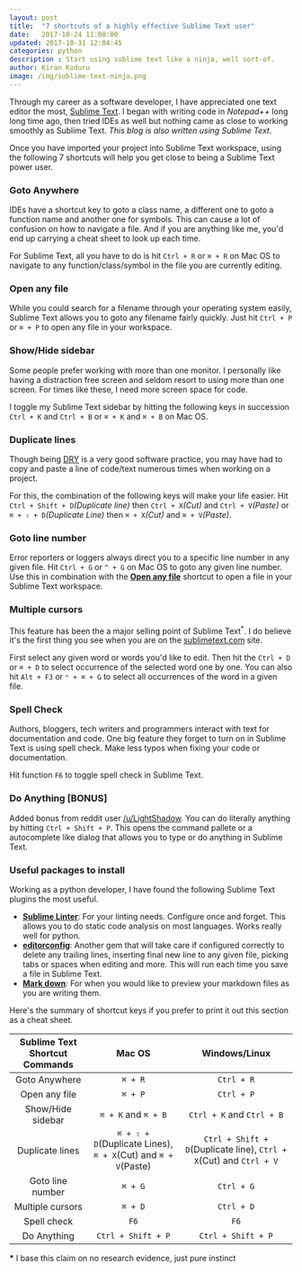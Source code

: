 ```yaml
---
layout: post
title:  "7 shortcuts of a highly effective Sublime Text user"
date:   2017-10-24 11:08:00
updated: 2017-10-31 12:04:45
categories: python
description : Start using sublime text like a ninja, well sort-of.
author: Kiran Koduru
image: /img/sublime-text-ninja.png
---
```


Through my career as a software developer, I have appreciated one text editor the most, [Sublime Text](https://www.sublimetext.com/). I began with writing code in *Notepad++* long long time ago, then tried IDEs as well but nothing came as close to working smoothly as Sublime Text. *This blog is also written using Sublime Text*.

Once you have imported your project into Sublime Text workspace, using the following 7 shortcuts will help you get close to being a Sublime Text power user.

### Goto Anywhere

IDEs have a shortcut key to goto a class name, a different one to goto a function name and another one for symbols. This can cause a lot of confusion on how to navigate a file. And if you are anything like me, you'd end up carrying a cheat sheet to look up each time.

For Sublime Text, all you have to do is hit `Ctrl + R` or `⌘ + R` on Mac OS to navigate to any function/class/symbol in the file you are currently editing.

### Open any file

While you could search for a filename through your operating system easily, Sublime Text allows you to goto any filename fairly quickly. Just hit `Ctrl + P` or `⌘ + P` to open any file in your workspace.

### Show/Hide sidebar

Some people prefer working with more than one monitor. I personally like having a distraction free screen and seldom resort to using more than one screen. For times like these, I need more screen space for code.

I toggle my Sublime Text sidebar by hitting the following keys in succession `Ctrl + K` and `Ctrl + B` or `⌘ + K` and `⌘ + B` on Mac OS.

### Duplicate lines

Though being [DRY](https://en.wikipedia.org/wiki/Don%27t_repeat_yourself) is a very good software practice, you may have had to copy and paste a line of code/text numerous times when working on a project.

For this, the combination of the following keys will make your life easier. Hit `Ctrl + Shift + D`*(Duplicate line)* then `Ctrl + X`*(Cut)* and `Ctrl + V`*(Paste)* or `⌘ + ⇧ + D`*(Duplicate Line)* then `⌘ + X`*(Cut)* and `⌘ + V`*(Paste)*.

### Goto line number

Error reporters or loggers always direct you to a specific line number in any given file. Hit `Ctrl + G` or `^ + G` on Mac OS to goto any given line number. Use this in combination with the __[Open any file](#open-any-file)__ shortcut to open a file in your Sublime Text workspace.

### Multiple cursors

This feature has been the a major selling point of Sublime Text<sup><span title="I base this claim on no research evidence, just pure instinct">*</span></sup>. I do believe it's the first thing you see when you are on the [sublimetext.com](https://www.sublimetext.com/) site.

First select any given word or words you'd like to edit. Then hit the `Ctrl + D` or `⌘ + D` to select occurrence of the selected word one by one. You can also hit `Alt + F3` or `⌃ + ⌘ + G` to select all occurrences of the word in a given file.

### Spell Check

Authors, bloggers, tech writers and programmers interact with text for documentation and code. One big feature they forget to turn on in Sublime Text is using spell check. Make less typos when fixing your code or documentation. 

Hit function `F6` to toggle spell check in Sublime Text.

### Do Anything [BONUS]

Added bonus from reddit user [/u/LightShadow](https://www.reddit.com/r/Python/comments/78gkgn/7_shortcuts_of_a_highly_effective_sublime_text/dotnitp/). You can do literally anything by hitting `Ctrl + Shift + P`. This opens the command pallete or a autocomplete like dialog that allows you to type or do anything in Sublime Text.

### Useful packages to install

Working as a python developer, I have found the following Sublime Text plugins the most useful.

- __[Sublime Linter](http://www.sublimelinter.com/en/latest/)__: For your linting needs. Configure once and forget. This allows you to do static code analysis on most languages. Works really well for python.
- __[editorconfig](http://editorconfig.org/)__: Another gem that will take care if configured correctly to delete any trailing lines, inserting final new line to any given file, picking tabs or spaces when editing and more. This will run each time you save a file in Sublime Text.
- __[Mark down](https://github.com/revolunet/sublimetext-markdown-preview)__: For when you would like to preview your markdown files as you are writing them. 

Here's the summary of shortcut keys if you prefer to print it out this section as a cheat sheet.

| Sublime Text Shortcut Commands| Mac OS  | Windows/Linux  |
|:--------------:|:-------:|:-------------------:|
|Goto Anywhere|`⌘ + R`|`Ctrl + R`|
|Open any file|`⌘ + P`|`Ctrl + P`|
|Show/Hide sidebar|`⌘ + K` and `⌘ + B`|`Ctrl + K` and `Ctrl + B`|
|Duplicate lines|`⌘ + ⇧ + D`(Duplicate Lines), `⌘ + X`(Cut) and `⌘ + V`(Paste)|`Ctrl + Shift + D`(Duplicate line), `Ctrl + X`(Cut) and `Ctrl + V`|
|Goto line number|`⌘ + G`|`Ctrl + G`|
|Multiple cursors|`⌘ + D`|`Ctrl + D`|
|Spell check|`F6`|`F6`|
|Do Anything|`Ctrl + Shift + P`|`Ctrl + Shift + P`|


__*__ I base this claim on no research evidence, just pure instinct
